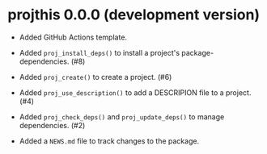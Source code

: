 # projthis 0.0.0 (development version)

* Added GitHub Actions template.

* Added `proj_install_deps()` to install a project's package-dependencies. (#8)

* Added `proj_create()` to create a project. (#6)

* Added `proj_use_description()` to add a DESCRIPION file to a project. (#4)

* Added `proj_check_deps()` and `proj_update_deps()` to manage dependencies. (#2)

* Added a `NEWS.md` file to track changes to the package.
